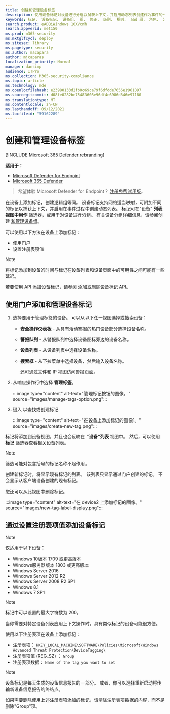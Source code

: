 ```yaml
---
title: 创建和管理设备标签
description: 使用设备标记对设备进行分组以捕获上下文，并启用动态列表创建作为事件的一部分
keywords: 标记， 设备标记， 设备组， 组， 修正， 级别， 规则， aad 组， 角色， 分配， 排名
search.product: eADQiWindows 10XVcnh
search.appverid: met150
ms.prod: m365-security
ms.mktglfcycl: deploy
ms.sitesec: library
ms.pagetype: security
ms.author: macapara
author: mjcaparas
localization_priority: Normal
manager: dansimp
audience: ITPro
ms.collection: M365-security-compliance
ms.topic: article
ms.technology: mde
ms.openlocfilehash: e23980133d2fb0c69ca79f6dfdde7656e1961097
ms.sourcegitcommit: d08fe0282be75483608e96df4e6986d346e97180
ms.translationtype: MT
ms.contentlocale: zh-CN
ms.lasthandoff: 09/12/2021
ms.locfileid: "59162289"
---
```

# <a name="create-and-manage-device-tags"></a>创建和管理设备标签

[!INCLUDE [Microsoft 365 Defender rebranding](../../includes/microsoft-defender.md)]

**适用于：**
- [Microsoft Defender for Endpoint](https://go.microsoft.com/fwlink/p/?linkid=2154037)
- [Microsoft 365 Defender](https://go.microsoft.com/fwlink/?linkid=2118804)

> 希望体验 Microsoft Defender for Endpoint？ [注册免费试用版](https://signup.microsoft.com/create-account/signup?products=7f379fee-c4f9-4278-b0a1-e4c8c2fcdf7e&ru=https://aka.ms/MDEp2OpenTrial?ocid=docs-wdatp-exposedapis-abovefoldlink)。

在设备上添加标记，创建逻辑组等同。 设备标记支持网络适当映射，可附加不同的标记以捕获上下文，并启用在事件过程中创建动态列表。 标记可在"设备" **列表视图中用作** 筛选器，或用于对设备进行分组。 有关设备分组详细信息，请参阅创建 [和管理设备组](machine-groups.md)。

可以使用以下方法在设备上添加标记：

- 使用门户
- 设置注册表项值

> [!NOTE]
> 将标记添加到设备的时间与标记在设备列表和设备页面中的可用性之间可能有一些延迟。

若要使用 API 添加设备标记，请参阅 [添加或删除设备标记 API](add-or-remove-machine-tags.md)。

## <a name="add-and-manage-device-tags-using-the-portal"></a>使用门户添加和管理设备标记

1. 选择要用于管理标签的设备。 可以从以下任一视图选择或搜索设备：

   - **安全操作仪表板** - 从具有活动警报的热门设备部分选择设备名称。
   - **警报队列** - 从警报队列中选择设备图标旁边的设备名称。
   - **设备列表** - 从设备列表中选择设备名称。
   - **搜索框** - 从下拉菜单中选择设备，然后输入设备名称。

     还可通过文件和 IP 视图访问警报页面。

2. 从响应操作行中选择 **管理标签**。

    :::image type="content" alt-text="管理标记按钮的图像。" source="images/manage-tags-option.png":::

3. 键入 以查找或创建标记

    :::image type="content" alt-text="在设备上添加标记的图像1。" source="images/create-new-tag.png":::

标记将添加到设备视图，并且也会反映在 **"设备"列表** 视图中。 然后，可以使用 **标记** 筛选器查看相关设备列表。

> [!NOTE]
> 筛选可能对包含括号的标记名称不起作用。
>
> 创建新标记时，将显示现有标记的列表。 该列表只显示通过门户创建的标记。 不会显示从客户端设备创建的现有标记。

您还可以从此视图中删除标记。

:::image type="content" alt-text="在 device2 上添加标记的图像。" source="images/new-tag-label-display.png":::

## <a name="add-device-tags-by-setting-a-registry-key-value"></a>通过设置注册表项值添加设备标记

> [!NOTE]
> 仅适用于以下设备：
>
> - Windows 10版本 1709 或更高版本
> - Windows服务器版本 1803 或更高版本
> - Windows Server 2016
> - Windows Server 2012 R2
> - Windows Server 2008 R2 SP1
> - Windows 8.1
> - Windows 7 SP1

> [!NOTE]
> 标记中可以设置的最大字符数为 200。

当你需要对特定设备列表应用上下文操作时，具有类似标记的设备可能很方便。

使用以下注册表项在设备上添加标记：

- 注册表项： `HKEY_LOCAL_MACHINE\SOFTWARE\Policies\Microsoft\Windows Advanced Threat Protection\DeviceTagging\`
- 注册表项值 (REG_SZ) ： `Group`
- 注册表项数据： `Name of the tag you want to set`

> [!NOTE]
> 设备标记是每天生成的设备信息报告的一部分。 或者，你可以选择重新启动将传输新设备信息报告的终结点。
>
> 如果需要删除使用上述注册表项添加的标记，请清除注册表项数据的内容，而不是删除"Group"项。
